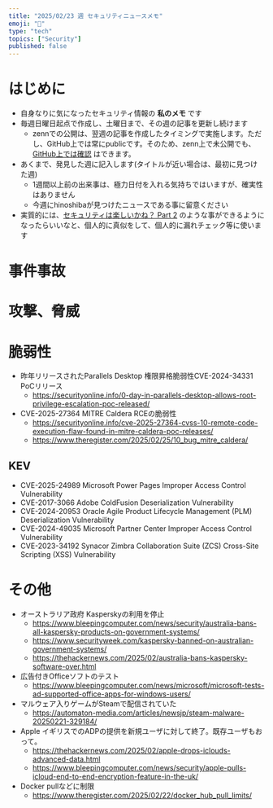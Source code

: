 ```yaml
---
title: "2025/02/23 週 セキュリティニュースメモ"
emoji: "🔖"
type: "tech"
topics: ["Security"]
published: false
---
```


# はじめに
* 自身なりに気になったセキュリティ情報の **私のメモ** です
* 毎週日曜日起点で作成し、土曜日まで、その週の記事を更新し続けます
    * zennでの公開は、翌週の記事を作成したタイミングで実施します。ただし、GitHub上では常にpublicです。そのため、zenn上で未公開でも、[GitHub上では確認](https://github.com/hinoshiba/zenn.dev/tree/main/articles) はできます。
* あくまで、発見した週に記入します(タイトルが近い場合は、最初に見つけた週)
    * 1週間以上前の出来事は、極力日付を入れる気持ちではいますが、確実性はありません
    * 今週にhinoshibaが見つけたニュースである事に留意ください
* 実質的には、[セキュリティは楽しいかね？ Part 2](https://negi.hatenablog.com/) のような事ができるようになったらいいなと、個人的に真似をして、個人的に漏れチェック等に使います

# 事件事故

# 攻撃、脅威

# 脆弱性

* 昨年リリースされたParallels Desktop 権限昇格脆弱性CVE-2024-34331  PoCリリース
    * https://securityonline.info/0-day-in-parallels-desktop-allows-root-privilege-escalation-poc-released/
* CVE-2025-27364 MITRE Caldera RCEの脆弱性
    * https://securityonline.info/cve-2025-27364-cvss-10-remote-code-execution-flaw-found-in-mitre-caldera-poc-releases/
    * https://www.theregister.com/2025/02/25/10_bug_mitre_caldera/

## KEV
* CVE-2025-24989 Microsoft Power Pages Improper Access Control Vulnerability
* CVE-2017-3066 Adobe ColdFusion Deserialization Vulnerability
* CVE-2024-20953 Oracle Agile Product Lifecycle Management (PLM) Deserialization Vulnerability
* CVE-2024-49035 Microsoft Partner Center Improper Access Control Vulnerability
* CVE-2023-34192 Synacor Zimbra Collaboration Suite (ZCS) Cross-Site Scripting (XSS) Vulnerability

# その他
* オーストラリア政府 Kasperskyの利用を停止
    * https://www.bleepingcomputer.com/news/security/australia-bans-all-kaspersky-products-on-government-systems/
    * https://www.securityweek.com/kaspersky-banned-on-australian-government-systems/
    * https://thehackernews.com/2025/02/australia-bans-kaspersky-software-over.html
* 広告付きOfficeソフトのテスト
    * https://www.bleepingcomputer.com/news/microsoft/microsoft-tests-ad-supported-office-apps-for-windows-users/
* マルウェア入りゲームがSteamで配信されていた
    * https://automaton-media.com/articles/newsjp/steam-malware-20250221-329184/
* Apple イギリスでのADPの提供を新規ユーザに対して終了。既存ユーザもおって。
    * https://thehackernews.com/2025/02/apple-drops-iclouds-advanced-data.html
    * https://www.bleepingcomputer.com/news/security/apple-pulls-icloud-end-to-end-encryption-feature-in-the-uk/
* Docker pullなどに制限
    * https://www.theregister.com/2025/02/22/docker_hub_pull_limits/
